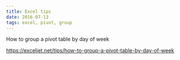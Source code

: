 ```yaml
---
title: Excel tips
date: 2016-07-13
tags: excel, pivot, group
---
```



How to group a pivot table by day of week

<https://exceljet.net/tips/how-to-group-a-pivot-table-by-day-of-week>
